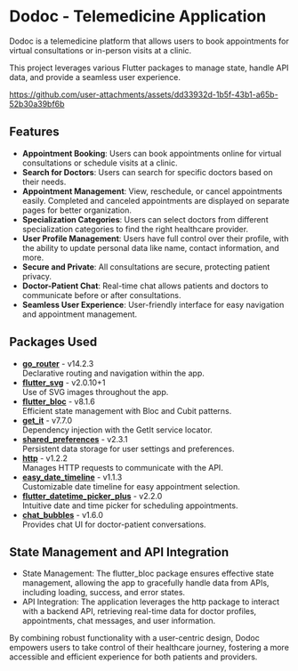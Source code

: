 

# Dodoc - Telemedicine Application

Dodoc is a telemedicine platform that allows users to book appointments for virtual consultations or in-person visits at a clinic.

This project leverages various Flutter packages to manage state, handle API data, and provide a seamless user experience.

https://github.com/user-attachments/assets/dd33932d-1b5f-43b1-a65b-52b30a39bf6b

## Features

- **Appointment Booking**: Users can book appointments online for virtual consultations or schedule visits at a clinic.
- **Search for Doctors**: Users can search for specific doctors based on their needs.
- **Appointment Management**: View, reschedule, or cancel appointments easily. Completed and canceled appointments are displayed on separate pages for better organization.
- **Specialization Categories**: Users can select doctors from different specialization categories to find the right healthcare provider.
- **User Profile Management**: Users have full control over their profile, with the ability to update personal data like name, contact information, and more.
- **Secure and Private**: All consultations are secure, protecting patient privacy.
- **Doctor-Patient Chat**: Real-time chat allows patients and doctors to communicate before or after consultations.
- **Seamless User Experience**: User-friendly interface for easy navigation and appointment management.

## Packages Used

- **[go_router](https://pub.dev/packages/go_router)** - v14.2.3  
  Declarative routing and navigation within the app.
- **[flutter_svg](https://pub.dev/packages/flutter_svg)** - v2.0.10+1  
  Use of SVG images throughout the app.
- **[flutter_bloc](https://pub.dev/packages/flutter_bloc)** - v8.1.6  
  Efficient state management with Bloc and Cubit patterns.
- **[get_it](https://pub.dev/packages/get_it)** - v7.7.0  
  Dependency injection with the GetIt service locator.
- **[shared_preferences](https://pub.dev/packages/shared_preferences)** - v2.3.1  
  Persistent data storage for user settings and preferences.
- **[http](https://pub.dev/packages/http)** - v1.2.2  
  Manages HTTP requests to communicate with the API.
- **[easy_date_timeline](https://pub.dev/packages/easy_date_timeline)** - v1.1.3  
  Customizable date timeline for easy appointment selection.
- **[flutter_datetime_picker_plus](https://pub.dev/packages/flutter_datetime_picker_plus)** - v2.2.0  
  Intuitive date and time picker for scheduling appointments.
- **[chat_bubbles](https://pub.dev/packages/chat_bubbles)** - v1.6.0  
  Provides chat UI for doctor-patient conversations.

## State Management and API Integration
* State Management: The flutter_bloc package ensures effective state management, allowing the app to gracefully handle data from APIs, including loading, success, and error states.
* API Integration: The application leverages the http package to interact with a backend API, retrieving real-time data for doctor profiles, appointments, chat messages, and user information.


By combining robust functionality with a user-centric design, Dodoc empowers users to take control of their healthcare journey, fostering a more accessible and efficient experience for both patients and providers.




